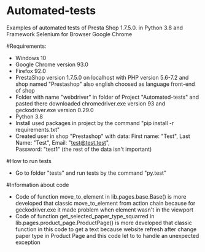 # Automated-tests
Examples of automated tests of Presta Shop 1.7.5.0. in Python 3.8 and Framework Selenium for Browser Google Chrome 

#Requirements:
* Windows 10 
* Google Chrome version 93.0
* Firefox 92.0
* PrestaShop version 1.7.5.0 on localhost with PHP version 5.6-7.2 and shop named "Prestashop" also english choosed
 as language front-end of shop
* Folder with name "webdriver" in folder of Project "Automated-tests" and pasted there downloaded chromedriver.exe 
version 93 and geckodriver.exe version 0.29.0
* Python 3.8 
* Install used packages in project by the command "pip install -r requirements.txt"
* Created user in shop "Prestashop" with data: First name: "Test", Last Name: "Test", Email: "test@test.test",  
Password: "test1" (the rest of the data isn't important) 

#How to run tests
* Go to folder "tests" and run tests by the command "py.test"

#Information about code
* Code of function move_to_element in lib.pages.base.Base() is more developed that classic move_to_element from action chain 
because for geckodriver.exe it made problem when element wasn't in the viewport  
* Code of function get_selected_paper_type_squarred in lib.pages.product_page.ProductPage() is more developed that classic 
function in this code to get a text because website refresh after change paper type in Product Page and this code let to 
to handle an unexpected exception


